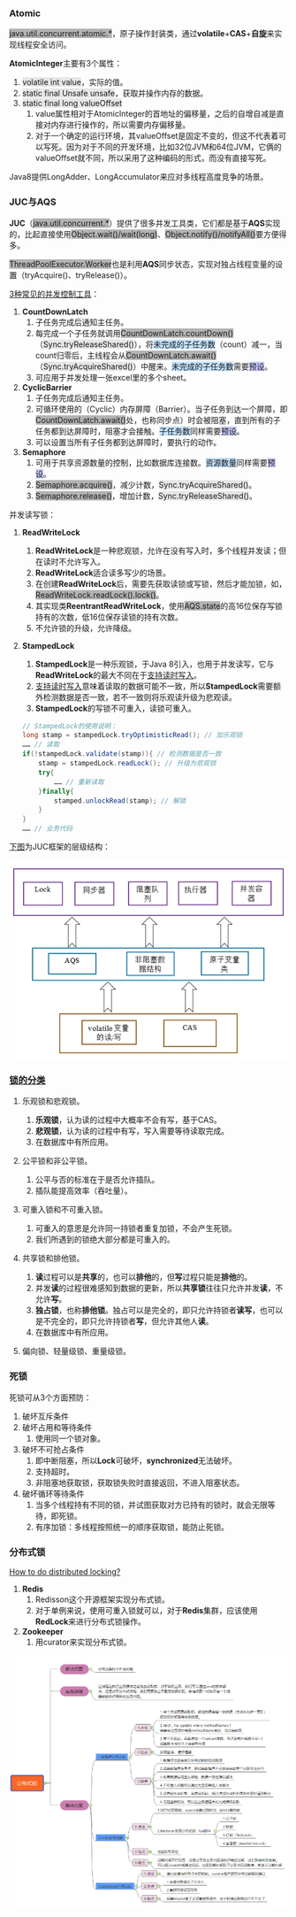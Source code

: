 ### Atomic

<span style=background:#b3b3b3>java.util.concurrent.atomic.*</span>，原子操作封装类，通过**volatile**+**CAS**+**自旋**来实现线程安全访问。

**AtomicInteger**主要有3个属性：

1. <span style=background:#e6e6e6>volatile int value</span>，实际的值。
2. <span style=background:#e6e6e6>static final Unsafe unsafe</span>，获取并操作内存的数据。
3. <span style=background:#e6e6e6>static final long valueOffset</span>
   1. value属性相对于AtomicInteger的首地址的偏移量，之后的自增自减是直接对内存进行操作的，所以需要内存偏移量。
   2. 对于一个确定的运行环境，其valueOffset是固定不变的，但这不代表着可以写死。因为对于不同的开发环境，比如32位JVM和64位JVM，它俩的valueOffset就不同，所以采用了这种编码的形式，而没有直接写死。

Java8提供LongAdder、LongAccumulator来应对多线程高度竞争的场景。



### JUC与AQS

**JUC**（<span style=background:#b3b3b3>java.util.concurrent.\*</span>）提供了很多并发工具类，它们都是基于**AQS**实现的，比起直接使用<span style=background:#b3b3b3>Object.wait()/wait(long)</span>、<span style=background:#b3b3b3>Object.notify()/notifyAll()</span>要方便得多。

<span style=background:#b3b3b3>ThreadPoolExecutor.Worker</span>也是利用**AQS**同步状态，实现对独占线程变量的设置（tryAcquire()、tryRelease()）。

[3种常见的并发控制工具](http://blog.sina.com.cn/s/blog_7d1968e20102xewm.html)：

1. **CountDownLatch**
   1. 子任务完成后通知主任务。
   2. 每完成一个子任务就调用<span style=background:#b3b3b3>CountDownLatch.countDown()</span>（<span style=background:#e6e6e6>Sync.tryReleaseShared()</span>），将<span style=background:#c2e2ff>未完成的子任务数</span>（count）减一，当count归零后，主线程会从<span style=background:#b3b3b3>CountDownLatch.await()</span>（<span style=background:#e6e6e6>Sync.tryAcquireShared()</span>）中醒来。<span style=background:#c2e2ff>未完成的子任务数</span>需要<span style=background:#c9ccff>预设</span>。
   3. 可应用于并发处理一张excel里的多个sheet。
2. **CyclicBarrier**
   1. 子任务完成后通知主任务。
   2. 可循环使用的（Cyclic）内存屏障（Barrier）。当子任务到达一个屏障，即<span style=background:#b3b3b3>CountDownLatch.await()</span>处，也称同步点）时会被阻塞，直到所有的子任务都到达屏障时，阻塞才会接触。<span style=background:#c2e2ff>子任务数</span>同样需要<span style=background:#c9ccff>预设</span>。
   3. 可以设置当所有子任务都到达屏障时，要执行的动作。
3. **Semaphore**
   1. 可用于共享资源数量的控制，比如数据库连接数。<span style=background:#c2e2ff>资源数量</span>同样需要<span style=background:#c9ccff>预设</span>。
   2. <span style=background:#b3b3b3>Semaphore.acquire()</span>，减少计数，<span style=background:#e6e6e6>Sync.tryAcquireShared()</span>。
   3. <span style=background:#b3b3b3>Semaphore.release()</span>，增加计数，<span style=background:#e6e6e6>Sync.tryReleaseShared()</span>。

并发读写锁：

1. **ReadWriteLock**

   1. **ReadWriteLock**是一种悲观锁，允许在没有写入时，多个线程并发读；但在读时不允许写入。
   2. **ReadWriteLock**适合读多写少的场景。
   3. 在创建**ReadWriteLock**后，需要先获取读锁或写锁，然后才能加锁，如，<span style=background:#b3b3b3>ReadWriteLock.readLock().lock()</span>。
   4. 其实现类**ReentrantReadWriteLock**，使用<span style=background:#b3b3b3>AQS.state</span>的高16位保存写锁持有的次数，低16位保存读锁的持有次数。
   5. 不允许锁的升级，允许降级。

2. **StampedLock**

   1. **StampedLock**是一种乐观锁，于Java 8引入，也用于并发读写，它与**ReadWriteLock**的最大不同在于<u>支持读时写入</u>。
   2. <u>支持读时写入</u>意味着读取的数据可能不一致，所以**StampedLock**需要额外检测数据是否一致，若不一致则将乐观读升级为悲观读。
   3. **StampedLock**的写锁不可重入，读锁可重入。

   ```java
   // StampedLock的使用说明：
   long stamp = stampedLock.tryOptimisticRead(); // 加乐观锁
   …… // 读取
   if(!stampedLock.validate(stamp)){ // 检测数据是否一致
       stamp = stampedLock.readLock(); // 升级为悲观锁
       try{
           …… // 重新读取
       }finally{
           stamped.unlockRead(stamp); // 解锁
       }
   }
   …… // 业务代码
   ```

 [下图](https://www.infoq.cn/news/java-memory-model-5)为JUC框架的层级结构：

![](../images/2/juc-framework.webp)



### [锁的分类](https://tech.meituan.com/2018/11/15/java-lock.html)

1. 乐观锁和悲观锁。

   1. **乐观锁**，认为读的过程中大概率不会有写，基于CAS。
   2. **悲观锁**，认为读的过程中有写，写入需要等待读取完成。
   3. 在数据库中有所应用。
2. 公平锁和非公平锁。

   1. 公平与否的标准在于是否允许插队。
   2. 插队能提高效率（吞吐量）。
3. 可重入锁和不可重入锁。

   1. 可重入的意思是允许同一持锁者重复加锁，不会产生死锁。
   2. 我们所遇到的锁绝大部分都是可重入的。
4. 共享锁和排他锁。
   1. **读**过程可以是**共享**的，也可以**排他**的，但**写**过程只能是**排他**的。
   2. 并发**读**的过程很难感知到数据的更新，所以**共享锁**往往只允许并发**读**，不允许**写**。
   3. **独占锁**，也称**排他锁**。独占可以是完全的，即只允许持锁者**读写**，也可以是不完全的，即只允许持锁者**写**，但允许其他人**读**。
   4. 在数据库中有所应用。
5. 偏向锁、轻量级锁、重量级锁。



### 死锁

死锁可从3个方面预防：

1. 破坏互斥条件
1. 破坏占用和等待条件
   1. 使用同一个锁对象。
1. 破坏不可抢占条件
   1. 即中断阻塞，所以**Lock**可破坏，**synchronized**无法破坏。
   2. 支持超时。
   3. 非阻塞地获取锁，获取锁失败时直接返回，不进入阻塞状态。
1. 破坏循环等待条件
   1. 当多个线程持有不同的锁，并试图获取对方已持有的锁时，就会无限等待，即死锁。
   1. 有序加锁：多线程按照统一的顺序获取锁，能防止死锁。



### 分布式锁

[How to do distributed locking?](https://martin.kleppmann.com/2016/02/08/how-to-do-distributed-locking.html)

1. **Redis**
   1. Redisson这个开源框架实现分布式锁。
   2. 对于单例来说，使用可重入锁就可以，对于**Redis**集群，应该使用**RedLock**来进行分布式锁操作。
2. **Zookeeper**
   1. 用curator来实现分布式锁。

![image](../images/2/distributed-locking.png)
